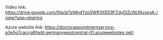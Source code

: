 Video link: https://drive.google.com/file/d/1zMndYzo5WR3XEE9FZdyDiZcNUNvspvA-/view?usp=sharing

Azure website link: https://doctorappointmentservice-a3e5g7caccg6fwbt.germanywestcentral-01.azurewebsites.net/
